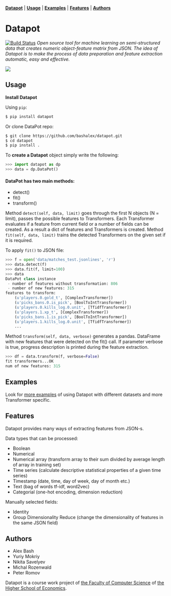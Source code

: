 **[Datapot](#datapot)** |
**[Usage](#usage)** |
**[Examples](./notebooks/)** |
**[Features](#features)** |
**[Authors](#authors)** 

# Datapot
[![Build Status](https://travis-ci.org/bashalex/datapot.svg?branch=master)](https://travis-ci.org/bashalex/datapot)
*Open source tool for machine learning on semi-structured data that creates numeric object-feature matrix from JSON. 
The idea of Datapot is to make the process of data preparation and feature extraction automatic, easy and effective.*

<img src="data/datapot_feature_extraction.png">


## Usage



**Install Datapot**

Using `pip`:

```bash
$ pip install datapot
```

Or clone DataPot repo:

```bash
$ git clone https://github.com/bashalex/datapot.git
$ cd datapot
$ pip install .
```

To **create a Datapot** object simply write the following:

```python
>>> import datapot as dp 
>>> data = dp.DataPot()
```


#### DataPot has two main methods:
- detect()
- fit()
- transform()

Method `detect(self, data, limit)` goes through the first N  objects (N = limit), passes the possible features to Transformers. Each Transformer evaluates if a feature from current field or a number of fields can be created. As a result a dict of features and Transformers is created. Method  `fit(self, data, limit)` trains the detected Transformers on the given set if it is required. 

To apply `fit()` to JSON file:
```python
>>> f = open('data/matches_test.jsonlines', 'r')
>>> data.detect(f)
>>> data.fit(f, limit=100)
>>> data
DataPot class instance
 - number of features without transformation: 806
 - number of new features: 315
features to transform: 
    (u'players.0.gold_t', [ComplexTransformer])
    (u'picks_bans.0.is_pick', [BoolToIntTransformer])
    (u'players.0.kills_log.0.unit', [TfidfTransformer])
    (u'players.1.xp_t', [ComplexTransformer])
    (u'picks_bans.1.is_pick', [BoolToIntTransformer])
    (u'players.1.kills_log.0.unit', [TfidfTransformer])
    ...
```

Method `transform(self, data, verbose)` generates a pandas. DataFrame with new features that were detected on the fit() call. If parameter verbose is true, progress description is printed during the feature extraction.

```python
>>> df = data.transform(f, verbose=False)
fit transformers...OK
num of new features: 315
```


## Examples 

Look for [more examples](./notebooks/) of using Datapot with different datasets and more Transformer specific.




## Features
Datapot provides many ways of extracting features from JSON-s.

Data types that can be processed:
 - Boolean 
 - Numerical
 - Numerical array (transform array to their sum divided by average length of array in training set)
 - Time series (сalculate descriptive statistical properties of a given time series)
 - Timestamp  (date, time, day of week, day of month etc.)
 - Text (bag of words tf-idf, word2vec)
 - Categorial (one-hot encoding, dimension reduction)
 
 Manually selected fields:
 - Identity 
 - Group Dimensionality Reduce (change the dimensionality of features in the same JSON field) 


## Authors

- Alex Bash
- Yuriy Mokriy
- Nikita Savelyev
- Michal Rozenwald
- Peter Romov

Datapot is a course work project of [the Faculty of Computer Science](https://cs.hse.ru/en/) of [the Higher School of Economics](https://www.hse.ru/en/).